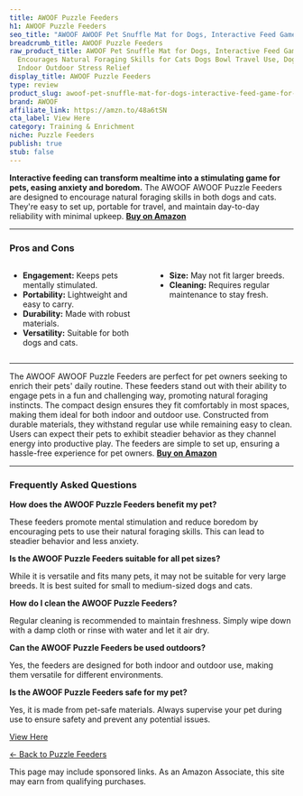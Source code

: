 ```yaml
---
title: AWOOF Puzzle Feeders
h1: AWOOF Puzzle Feeders
seo_title: "AWOOF AWOOF Pet Snuffle Mat for Dogs, Interactive Feed Game\u2026"
breadcrumb_title: AWOOF Puzzle Feeders
raw_product_title: AWOOF Pet Snuffle Mat for Dogs, Interactive Feed Game for Boredom,
  Encourages Natural Foraging Skills for Cats Dogs Bowl Travel Use, Dog Treat Dispenser
  Indoor Outdoor Stress Relief
display_title: AWOOF Puzzle Feeders
type: review
product_slug: awoof-pet-snuffle-mat-for-dogs-interactive-feed-game-for-boredom-encour-c2d83e2d
brand: AWOOF
affiliate_link: https://amzn.to/48a6tSN
cta_label: View Here
category: Training & Enrichment
niche: Puzzle Feeders
publish: true
stub: false
---
```


<div id="intro" class="full-width">
  <p><strong>Interactive feeding can transform mealtime into a stimulating game for pets, easing anxiety and boredom.</strong> The AWOOF AWOOF Puzzle Feeders are designed to encourage natural foraging skills in both dogs and cats. They're easy to set up, portable for travel, and maintain day-to-day reliability with minimal upkeep. <a href="https://amzn.to/48a6tSN" rel="nofollow sponsored noopener" target="_blank"><strong>Buy on Amazon</strong></a></p>
</div>

<hr />
<h3 id="pros-cons">Pros and Cons</h3>
<div class="pc-grid" style="display:grid;grid-template-columns:1fr 1fr;gap:16px;">
  <ul>
    <li><strong>Engagement:</strong> Keeps pets mentally stimulated.</li>
    <li><strong>Portability:</strong> Lightweight and easy to carry.</li>
    <li><strong>Durability:</strong> Made with robust materials.</li>
    <li><strong>Versatility:</strong> Suitable for both dogs and cats.</li>
  </ul>
  <ul>
    <li><strong>Size:</strong> May not fit larger breeds.</li>
    <li><strong>Cleaning:</strong> Requires regular maintenance to stay fresh.</li>
  </ul>
</div>
<hr />

<div class="full-width">
  <p>The AWOOF AWOOF Puzzle Feeders are perfect for pet owners seeking to enrich their pets' daily routine. These feeders stand out with their ability to engage pets in a fun and challenging way, promoting natural foraging instincts. The compact design ensures they fit comfortably in most spaces, making them ideal for both indoor and outdoor use. Constructed from durable materials, they withstand regular use while remaining easy to clean. Users can expect their pets to exhibit steadier behavior as they channel energy into productive play. The feeders are simple to set up, ensuring a hassle-free experience for pet owners. <a href="https://amzn.to/48a6tSN" rel="nofollow sponsored noopener" target="_blank"><strong>Buy on Amazon</strong></a></p>
</div>

<hr />
<h3 id="faqs">Frequently Asked Questions</h3>

<p><strong>How does the AWOOF Puzzle Feeders benefit my pet?</strong></p>
<p>These feeders promote mental stimulation and reduce boredom by encouraging pets to use their natural foraging skills. This can lead to steadier behavior and less anxiety.</p>

<p><strong>Is the AWOOF Puzzle Feeders suitable for all pet sizes?</strong></p>
<p>While it is versatile and fits many pets, it may not be suitable for very large breeds. It is best suited for small to medium-sized dogs and cats.</p>

<p><strong>How do I clean the AWOOF Puzzle Feeders?</strong></p>
<p>Regular cleaning is recommended to maintain freshness. Simply wipe down with a damp cloth or rinse with water and let it air dry.</p>

<p><strong>Can the AWOOF Puzzle Feeders be used outdoors?</strong></p>
<p>Yes, the feeders are designed for both indoor and outdoor use, making them versatile for different environments.</p>

<p><strong>Is the AWOOF Puzzle Feeders safe for my pet?</strong></p>
<p>Yes, it is made from pet-safe materials. Always supervise your pet during use to ensure safety and prevent any potential issues.</p>
<p><a class="btn" href="https://amzn.to/48a6tSN" target="_blank" rel="nofollow sponsored noopener">View Here</a></p>
<p><a href="/roundups/training-enrichment/puzzle-feeders/">← Back to Puzzle Feeders</a></p>
<aside class="disclosure">This page may include sponsored links. As an Amazon Associate, this site may earn from qualifying purchases.</aside>
